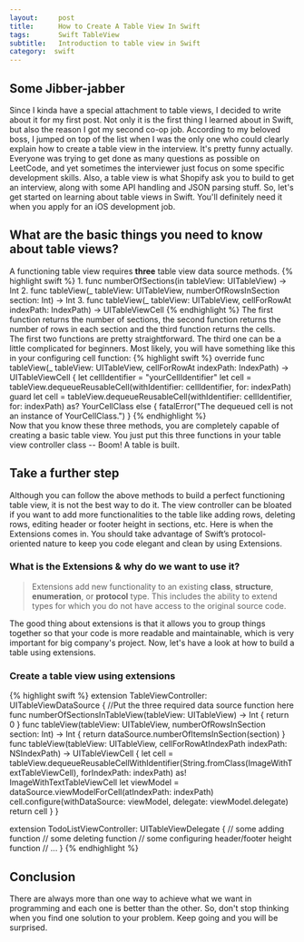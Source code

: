```yaml
---
layout:     post
title:      How to Create A Table View In Swift
tags: 		Swift TableView
subtitle:  	Introduction to table view in Swift
category:  swift
---
```


## Some Jibber-jabber
Since I kinda have a special attachment to table views, I decided to write about it for my first post. Not only it is the first thing I learned about in Swift, but also the reason I got my second co-op job. According to my beloved boss, I jumped on top of the list when I was the only one who could clearly explain how to create a table view in the interview. It's pretty funny actually. Everyone was trying to get done as many questions as possible on LeetCode, and yet sometimes the interviewer just focus on some specific development skills. Also, a table view is what Shopify ask you to build to get an interview, along with some API handling and JSON parsing stuff. So, let's get started on learning about table views in Swift. You'll definitely need it when you apply for an iOS development job.

## What are the basic things you need to know about table views?
A functioning table view requires **three** table view data source methods.
{% highlight swift %}
    1. func numberOfSections(in tableView: UITableView) -> Int
    2. func tableView(_ tableView: UITableView, numberOfRowsInSection section: Int) -> Int
    3. func tableView(_ tableView: UITableView, cellForRowAt indexPath: IndexPath) -> UITableViewCell
{% endhighlight %}
The first function returns the number of sections, the second function returns the number of rows in each section and the third function returns the cells.<br>The first two functions are pretty straightforward. The third one can be a little complicated for beginners. Most likely, you will have something like this in your configuring cell function:
{% highlight swift %}
    override func tableView(_ tableView: UITableView, cellForRowAt indexPath: IndexPath) -> UITableViewCell {
    let cellIdentifier = "yourCellIdentifier"
    let cell = tableView.dequeueReusableCell(withIdentifier: cellIdentifier, for: indexPath)
    guard let cell = tableView.dequeueReusableCell(withIdentifier: cellIdentifier, for: indexPath) as? YourCellClass  else {
    fatalError("The dequeued cell is not an instance of YourCellClass.")
}
{% endhighlight %}<br>
Now that you know these three methods, you are completely capable of creating a basic table view. You just put this three functions in your table view controller class -- Boom! A table is built. 
## Take a further step
Although you can follow the above methods to build a perfect functioning table view, it is not the best way to do it. The view controller can be bloated if you want to add more functionalities to the table like adding rows, deleting rows, editing header or footer height in sections, etc. Here is when the Extensions comes in. You should take advantage of Swift’s protocol-oriented nature to keep you code elegant and clean by using Extensions.
### What is the Extensions & why do we want to use it?
>Extensions add new functionality to an existing **class**, **structure**, **enumeration**, or **protocol** type. This includes the ability to extend types for which you do not have access to the original source code.

The good thing about extensions is that it allows you to group things together so that your code is more readable and maintainable, which is very important for big company's project. Now, let's have a look at how to build a table using extensions.
### Create a table view using extensions
{% highlight swift %}
extension TableViewController: UITableViewDataSource {
    //Put the three required data source function here
    func numberOfSectionsInTableView(tableView: UITableView) -> Int {
        return 0
    }
    func tableView(tableView: UITableView, numberOfRowsInSection section: Int) -> Int {
        return dataSource.numberOfItemsInSection(section)
    }
    func tableView(tableView: UITableView, cellForRowAtIndexPath indexPath: NSIndexPath) -> UITableViewCell {
        let cell = tableView.dequeueReusableCellWithIdentifier(String.fromClass(ImageWithTextTableViewCell), forIndexPath: indexPath) as! ImageWithTextTableViewCell
        let viewModel = dataSource.viewModelForCell(atIndexPath: indexPath)
        cell.configure(withDataSource: viewModel, delegate: viewModel.delegate)
        return cell
    }
}

extension TodoListViewController: UITableViewDelegate {
    // some adding function
    // some deleting function
    // some configuring header/footer height function
    // ...
}
{% endhighlight %}
## Conclusion
There are always more than one way to achieve what we want in programming and each one is better than the other. So, don't stop thinking when you find one solution to your problem. Keep going and you will be surprised.